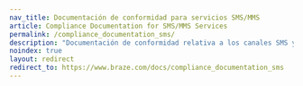 ```yaml
---
nav_title: Documentación de conformidad para servicios SMS/MMS
article: Compliance Documentation for SMS/MMS Services
permalink: /compliance_documentation_sms/
description: "Documentación de conformidad relativa a los canales SMS y MMS."
noindex: true
layout: redirect
redirect_to: https://www.braze.com/docs/compliance_documentation_sms
---
```


<!--
This redirect page exists only to funnel users to the English version of this statement. It should exist only in English and Japanese.
-->